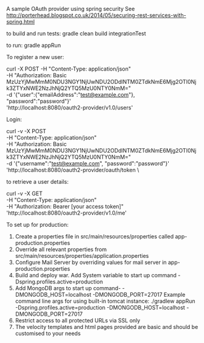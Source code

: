 A sample OAuth provider using spring security
See <a href="http://porterhead.blogspot.co.uk/2014/05/securing-rest-services-with-spring.html">http://porterhead.blogspot.co.uk/2014/05/securing-rest-services-with-spring.html</a>

to build and run tests: gradle clean build integrationTest

to run: gradle appRun

To register a new user:

 curl -X POST -H "Content-Type: application/json" \
 -H "Authorization: Basic MzUzYjMwMmM0NDU3NGY1NjUwNDU2ODdlNTM0ZTdkNmE6Mjg2OTI0Njk3ZTYxNWE2NzJhNjQ2YTQ5MzU0NTY0NmM=" \
  -d '{"user":{"emailAddress":"test@example.com"}, "password":"password"}' \
  'http://localhost:8080/oauth2-provider/v1.0/users'

Login:

curl -v -X POST \
-H "Content-Type: application/json" \
-H "Authorization: Basic MzUzYjMwMmM0NDU3NGY1NjUwNDU2ODdlNTM0ZTdkNmE6Mjg2OTI0Njk3ZTYxNWE2NzJhNjQ2YTQ5MzU0NTY0NmM=" \
-d '{"username":"test@example.com", "password":"password"}' \
'http://localhost:8080/oauth2-provider/oauth/token \


to retrieve a user details:

curl -v -X GET \
-H "Content-Type: application/json" \
-H "Authorization: Bearer [your access token]" \
'http://localhost:8080/oauth2-provider/v1.0/me'

To set up for production:

1. Create a properties file in src/main/resources/properties called app-production.properties
2. Override all relevant properties from src/main/resources/properties/application.properties
3. Configure Mail Server by overriding values for mail server in app-production.properties
4. Build and deploy war. Add System variable to start up command -Dspring.profiles.active=production
5. Add MongoDB args to start up command-  -DMONGODB_HOST=localhost -DMONGODB_PORT=27017
Example command line args for using built-in tomcat instance:  ./gradlew appRun -Dspring.profiles.active=production -DMONGODB_HOST=localhost -DMONGODB_PORT=27017
6. Restrict access to all protected URLs via SSL only
7. The velocity templates and html pages provided are basic and should be customised to your needs



